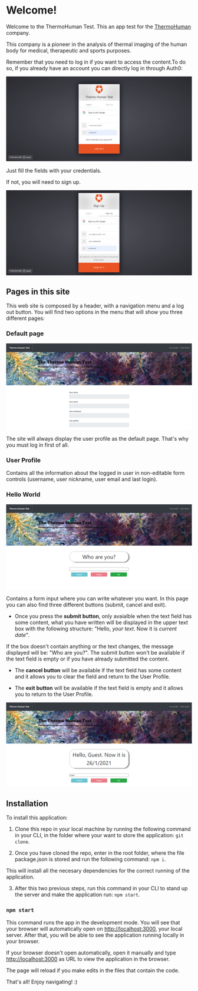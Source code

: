 # Welcome!

Welcome to the ThermoHuman Test. This an app test for the [ThermoHuman](https://thermohuman.com/es/) company.

This company is a pioneer in the analysis of thermal imaging of the human body for medical, therapeutic and sports purposes.

Remember that you need to log in if you want to access the content.To do so, if you already have an account you can directly log in through Auth0:

![alt text](https://github.com/Ramon-ggf/ThermoHumanTest/blob/main/client/Log%20In%20auth0.PNG "Login with auth0")

Just fill the fields with your credentials.

If not, you will need to sign up.

![alt text](https://github.com/Ramon-ggf/ThermoHumanTest/blob/main/client/Sign%20up%20auth0.PNG "Sign up with auth0")

## Pages in this site

This web site is composed by a header, with a navigation menu and a log out button. You will find two options in the menu that will show you three different pages:

### Default page

![alt text](https://github.com/Ramon-ggf/ThermoHumanTest/blob/main/client/Main%20page.PNG "Main site")

The site will always display the user profile as the default page. That's why you must log in first of all.

### User Profile

Contains all the information about the logged in user in non-editable form controls (username, user nickname, user email and last login). 

### Hello World

![alt text](https://github.com/Ramon-ggf/ThermoHumanTest/blob/main/client/Hello%20World%20empty.PNG "Hello World empty")

Contains a form input where you can write whatever you want. In this page you can also find three different buttons (submit, cancel and exit). 

- Once you press the **submit button**, only avaialble when the text field has some content, what you have written will be displayed in the upper text box with the following structure: "Hello, _your text_. Now it is _current date_".

If the box doesn't contain anything or the text changes, the message displayed will be: "Who are you?". The submit button won't be available if the text field is empty or if you have already submitted the content.

- The **cancel button** will be available if the text field has some content and it allows you to clear the field and return to the User Profile.

- The **exit button** will be available if the text field is empty and it allows you to return to the User Profile.

![alt text](https://github.com/Ramon-ggf/ThermoHumanTest/blob/main/client/Hello%20World%20guest.PNG "Hello World guest")

## Installation

To install this application:

1. Clone this repo in your local machine by running the following command in your CLI, in the folder where your want to store the application: `git clone`.

2. Once you have cloned the repo, enter in the root folder, where the file package.json is stored and run the following command: `npm i`.

This will install all the necesary dependencies for the correct running of the application.

3. After this two previous steps, run this command in your CLI to stand up the server and make the application run: `npm start`.

### `npm start`

This command runs the app in the development mode. You will see that your browser will automatically open on [http://localhost:3000](http://localhost:3000), your local server. After that, you will be able to see the application running locally in your browser. 

If your browser doesn't open automatically, open it manually and type [http://localhost:3000](http://localhost:3000) as URL to view the application in the browser.

The page will reload if you make edits in the files that contain the code.

That's all! Enjoy navigating! :)
